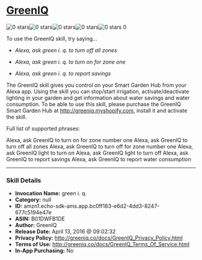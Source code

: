 # [GreenIQ](http://alexa.amazon.com/#skills/amzn1.echo-sdk-ams.app.bc0ff183-e6d2-4dd3-8247-677c5194e47e)
![0 stars](../../images/ic_star_border_black_18dp_1x.png)![0 stars](../../images/ic_star_border_black_18dp_1x.png)![0 stars](../../images/ic_star_border_black_18dp_1x.png)![0 stars](../../images/ic_star_border_black_18dp_1x.png)![0 stars](../../images/ic_star_border_black_18dp_1x.png) 0

To use the GreenIQ skill, try saying...

* *Alexa, ask green i. q. to turn off all zones*

* *Alexa, ask green i. q. to turn on for zone one*

* *Alexa, ask green i. q. to report savings*

The GreenIQ skill gives you control on your Smart Garden Hub from your Alexa app. 
Using the skill you can stop/start irrigation, activate/deactivate lighting in your garden and get information about water savings and water consumption.
To be able to use this skill, please purchase the GreenIQ Smart Garden Hub at http://greeniq.myshopify.com, install it and activate the skill.

Full list of supported phrases:

Alexa, ask GreenIQ to turn on for zone number one
Alexa, ask GreenIQ to turn off all zones
Alexa, ask GreenIQ to turn off for zone number one
Alexa, ask GreenIQ light to turn on
Alexa, ask GreenIQ light to turn off
Alexa, ask GreenIQ to report savings
Alexa, ask GreenIQ to report water consumption

***

### Skill Details

* **Invocation Name:** green i. q.
* **Category:** null
* **ID:** amzn1.echo-sdk-ams.app.bc0ff183-e6d2-4dd3-8247-677c5194e47e
* **ASIN:** B01DWFB1DE
* **Author:** GreenIQ
* **Release Date:** April 13, 2016 @ 09:02:32
* **Privacy Policy:** http://greeniq.co/docs/GreenIQ_Privacy_Policy.html
* **Terms of Use:** http://greeniq.co/docs/GreenIQ_Terms_Of_Service.html
* **In-App Purchasing:** No
